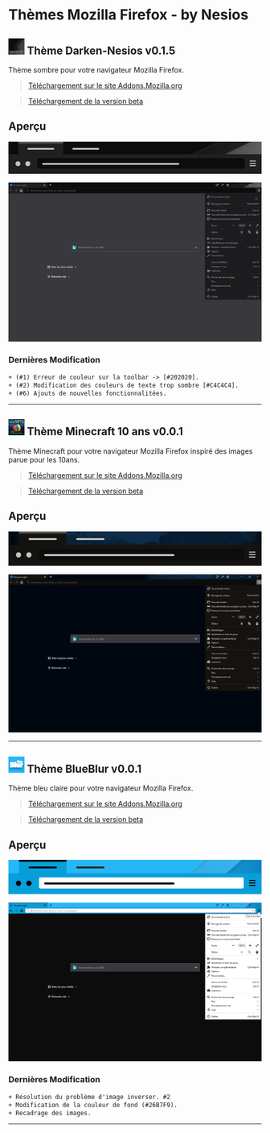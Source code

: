 # Thèmes Mozilla Firefox - by Nesios


## ![icon](/Darken-Nesios/icons/icon32.png) Thème Darken-Nesios v0.1.5

Thème sombre pour votre navigateur Mozilla Firefox.

> [Téléchargement  sur le site Addons.Mozilla.org](https://addons.mozilla.org/fr/firefox/addon/darken-nesios/)

> [Téléchargement de la version beta](https://github.com/N3siOS/myMozillaTheme/releases/download/v0.1.5-beta/darken_beta-0.1.5-an+fx.xpi)


## Aperçu

![Darken](screenshot/moztheme_darken.png)


![Darken](screenshot/darken_screenfull.png)

### Dernières Modification 

    + (#1) Erreur de couleur sur la toolbar -> [#202020].
    + (#2) Modification des couleurs de texte trop sombre [#C4C4C4].
    + (#6) Ajouts de nouvelles fonctionnalitées.

---

## ![icon](/MC10years/icons/icon32.png) Thème Minecraft 10 ans v0.0.1

Thème Minecraft pour votre navigateur Mozilla Firefox inspiré des images parue pour les 10ans.

> [Téléchargement  sur le site Addons.Mozilla.org](https://addons.mozilla.org/fr/firefox/addon/minecraft-10-years-theme/)

> [Téléchargement de la version beta]()

## Aperçu

![mc10years](screenshot/moztheme_MC10years.png)

![mc10years](screenshot/MC10years_screenfull.png)

---

## ![icon](/blueBlur/icons/icon32.png) Thème BlueBlur v0.0.1

Thème bleu claire pour votre navigateur Mozilla Firefox.

> [Téléchargement  sur le site Addons.Mozilla.org](https://addons.mozilla.org/fr/firefox/addon/blueblur-nesios/)

> [Téléchargement de la version beta](https://github.com/N3siOS/myMozillaTheme/releases/download/v0.4.4/blueblur-0.4.4-an+fx.xpi)

## Aperçu

![BlueBlur-nesios](screenshot/moztheme_blueblur.png)

![BlueBlur-nesios](screenshot/blueBlur_screenfull.png)

### Dernières Modification 

    + Résolution du problème d'image inverser. #2
    + Modification de la couleur de fond (#26B7F9).
    + Recadrage des images.

---

